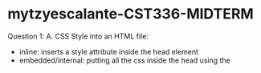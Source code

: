 # mytzyescalante-CST336-MIDTERM

Question 1:
A. CSS Style into an HTML file:
- inline: inserts a style attribute inside the head element
- embedded/internal: putting all the css inside the head using the <style> tags
- linked/external: css is in an external .css file where it is linked to the HTML document
The precedence order => Browser style sheet have the lowest precedence, then the external style sheets, then the embedded styles, and finally the highest precednece is the inline styles.
B. The difference between margin and padding is that margin clears an area outside the border, while the padding clears an area around the content. 
  
Question 2:
A. The difference between the "!==" and the "!===" in the Javascript language is that the "!==" means that the it is not equal or equal type" while the "!===" is not an operator in javascript.
B. False

Question 3: Output =>

Question 4: 
a = document
b = html
c = head
d = body
e = img

document
|
html
|    |
head body   => body has img and <p>
|      |                    |
title.  img               <p>
|        |                  |
text.    width/height       span/text

  

